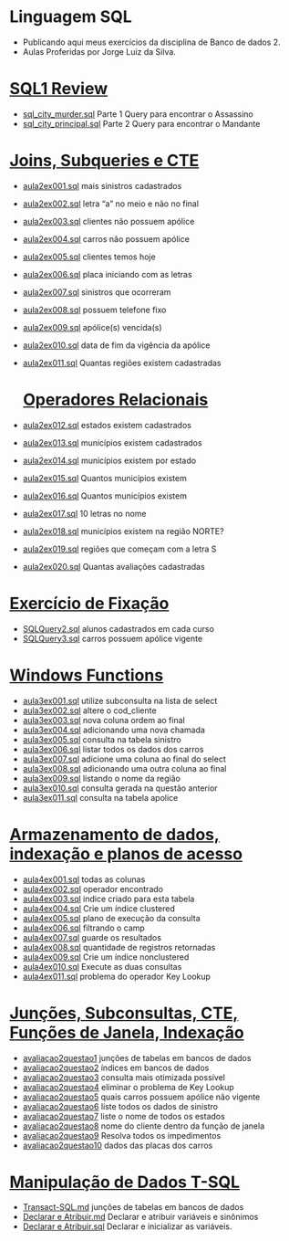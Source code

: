 # Linguagem SQL
- Publicando aqui meus exercícios da disciplina de Banco de dados 2.
- Aulas Proferidas por Jorge Luiz da Silva.
# [SQL1 Review](https://github.com/hqnicolas/DataBase-Level2-SQL/tree/main/Review)
- [sql_city_murder.sql](https://github.com/hqnicolas/DataBase-Level2-SQL/blob/main/Review/sql_city_murder.sql) Parte 1 Query para encontrar o Assassino
- [sql_city_principal.sql](https://github.com/hqnicolas/DataBase-Level2-SQL/blob/main/Review/sql_city_principal.sql) Parte 2 Query para encontrar o Mandante

# [Joins, Subqueries e CTE](https://github.com/hqnicolas/DataBase-Level2-SQL/tree/main/Joins%20Subqueries%20e%20CTE) 
- [aula2ex001.sql](https://github.com/hqnicolas/DataBase-Level2-SQL/blob/main/Joins%20Subqueries%20e%20CTE/aula2ex001.sql) mais sinistros cadastrados
- [aula2ex002.sql](https://github.com/hqnicolas/DataBase-Level2-SQL/blob/main/Joins%20Subqueries%20e%20CTE/aula2ex002.sql) letra “a” no meio e não no final
- [aula2ex003.sql](https://github.com/hqnicolas/DataBase-Level2-SQL/blob/main/Joins%20Subqueries%20e%20CTE/aula2ex003.sql) clientes não possuem apólice
- [aula2ex004.sql](https://github.com/hqnicolas/DataBase-Level2-SQL/blob/main/Joins%20Subqueries%20e%20CTE/aula2ex004.sql) carros não possuem apólice
- [aula2ex005.sql](https://github.com/hqnicolas/DataBase-Level2-SQL/blob/main/Joins%20Subqueries%20e%20CTE/aula2ex005.sql) clientes temos hoje 
- [aula2ex006.sql](https://github.com/hqnicolas/DataBase-Level2-SQL/blob/main/Joins%20Subqueries%20e%20CTE/aula2ex006.sql) placa iniciando com as letras
- [aula2ex007.sql](https://github.com/hqnicolas/DataBase-Level2-SQL/blob/main/Joins%20Subqueries%20e%20CTE/aula2ex007.sql) sinistros que ocorreram
- [aula2ex008.sql](https://github.com/hqnicolas/DataBase-Level2-SQL/blob/main/Joins%20Subqueries%20e%20CTE/aula2ex008.sql) possuem telefone fixo
- [aula2ex009.sql](https://github.com/hqnicolas/DataBase-Level2-SQL/blob/main/Joins%20Subqueries%20e%20CTE/aula2ex009.sql) apólice(s) vencida(s)
- [aula2ex010.sql](https://github.com/hqnicolas/DataBase-Level2-SQL/blob/main/Joins%20Subqueries%20e%20CTE/aula2ex010.sql) data de fim da vigência da apólice
- [aula2ex011.sql](https://github.com/hqnicolas/DataBase-Level2-SQL/blob/main/Joins%20Subqueries%20e%20CTE/aula2ex011.sql) Quantas regiões existem cadastradas

  # [Operadores Relacionais](https://github.com/hqnicolas/DataBase-Level2-SQL/blob/main/Operadores%20Relacionais/README.md)
- [aula2ex012.sql](https://github.com/hqnicolas/DataBase-Level2-SQL/blob/main/Operadores%20Relacionais/aula2ex012.sql) estados existem cadastrados
- [aula2ex013.sql](https://github.com/hqnicolas/DataBase-Level2-SQL/blob/main/Operadores%20Relacionais/aula2ex013.sql)  municípios existem cadastrados
- [aula2ex014.sql](https://github.com/hqnicolas/DataBase-Level2-SQL/blob/main/Operadores%20Relacionais/aula2ex014.sql) municípios existem por estado
- [aula2ex015.sql](https://github.com/hqnicolas/DataBase-Level2-SQL/blob/main/Operadores%20Relacionais/aula2ex015.sql)  Quantos municípios existem 
- [aula2ex016.sql](https://github.com/hqnicolas/DataBase-Level2-SQL/blob/main/Operadores%20Relacionais/aula2ex016.sql) Quantos municípios existem
- [aula2ex017.sql](https://github.com/hqnicolas/DataBase-Level2-SQL/blob/main/Operadores%20Relacionais/aula2ex017.sql) 10 letras no nome
- [aula2ex018.sql](https://github.com/hqnicolas/DataBase-Level2-SQL/blob/main/Operadores%20Relacionais/aula2ex018.sql) municípios existem na região NORTE?
- [aula2ex019.sql](https://github.com/hqnicolas/DataBase-Level2-SQL/blob/main/Operadores%20Relacionais/aula2ex019.sql)  regiões que começam com a letra S
- [aula2ex020.sql](https://github.com/hqnicolas/DataBase-Level2-SQL/blob/main/Operadores%20Relacionais/aula2ex020.sql) Quantas avaliações cadastradas

# [Exercício de Fixação](https://github.com/hqnicolas/DataBase-Level2-SQL/tree/main/Exerc%C3%ADcio%20de%20Fixa%C3%A7%C3%A3o)
- [SQLQuery2.sql](https://github.com/hqnicolas/DataBase-Level2-SQL/blob/main/Exerc%C3%ADcio%20de%20Fixa%C3%A7%C3%A3o/SQLQuery2.sql) alunos cadastrados em cada curso
- [SQLQuery3.sql](https://github.com/hqnicolas/DataBase-Level2-SQL/blob/main/Exerc%C3%ADcio%20de%20Fixa%C3%A7%C3%A3o/SQLQuery3.sql) carros possuem apólice vigente

# [Windows Functions](https://github.com/hqnicolas/DataBase-Level2-SQL/tree/main/Windows%20Functions)  
- [aula3ex001.sql](https://github.com/hqnicolas/DataBase-Level2-SQL/blob/main/Windows%20Functions/aula3ex001.sql) utilize subconsulta na lista de select
- [aula3ex002.sql](https://github.com/hqnicolas/DataBase-Level2-SQL/blob/main/Windows%20Functions/aula3ex002.sql) altere o cod_cliente
- [aula3ex003.sql](https://github.com/hqnicolas/DataBase-Level2-SQL/blob/main/Windows%20Functions/aula3ex003.sql) nova coluna ordem ao final 
- [aula3ex004.sql](https://github.com/hqnicolas/DataBase-Level2-SQL/blob/main/Windows%20Functions/aula3ex004.sql) adicionando uma nova chamada
- [aula3ex005.sql](https://github.com/hqnicolas/DataBase-Level2-SQL/blob/main/Windows%20Functions/aula3ex005.sql) consulta na tabela sinistro 
- [aula3ex006.sql](https://github.com/hqnicolas/DataBase-Level2-SQL/blob/main/Windows%20Functions/aula3ex006.sql) listar todos os dados dos carros 
- [aula3ex007.sql](https://github.com/hqnicolas/DataBase-Level2-SQL/blob/main/Windows%20Functions/aula3ex007.sql) adicione uma coluna ao final do select
- [aula3ex008.sql](https://github.com/hqnicolas/DataBase-Level2-SQL/blob/main/Windows%20Functions/aula3ex008.sql) adicionando uma outra coluna ao final
- [aula3ex009.sql](https://github.com/hqnicolas/DataBase-Level2-SQL/blob/main/Windows%20Functions/aula3ex009.sql) listando o nome da região
- [aula3ex010.sql](https://github.com/hqnicolas/DataBase-Level2-SQL/blob/main/Windows%20Functions/aula3ex010.sql) consulta gerada na questão anterior
- [aula3ex011.sql](https://github.com/hqnicolas/DataBase-Level2-SQL/blob/main/Windows%20Functions/aula3ex011.sql) consulta na tabela apolice

# [Armazenamento de dados, indexação e planos de acesso](https://github.com/hqnicolas/DataBase-Level2-SQL/tree/main/Criar%20Indices)
- [aula4ex001.sql](https://github.com/hqnicolas/DataBase-Level2-SQL/blob/main/Criar%20Indices/aula4ex001.sql) todas as colunas
- [aula4ex002.sql](https://github.com/hqnicolas/DataBase-Level2-SQL/blob/main/Criar%20Indices/aula4ex002.sql) operador encontrado
- [aula4ex003.sql](https://github.com/hqnicolas/DataBase-Level2-SQL/blob/main/Criar%20Indices/aula4ex003.sql) indice criado para esta tabela
- [aula4ex004.sql](https://github.com/hqnicolas/DataBase-Level2-SQL/blob/main/Criar%20Indices/aula4ex004.sql) Crie um índice clustered
- [aula4ex005.sql](https://github.com/hqnicolas/DataBase-Level2-SQL/blob/main/Criar%20Indices/aula4ex005.sql) plano de execução da consulta
- [aula4ex006.sql](https://github.com/hqnicolas/DataBase-Level2-SQL/blob/main/Criar%20Indices/aula4ex006.sql) filtrando o camp
- [aula4ex007.sql](https://github.com/hqnicolas/DataBase-Level2-SQL/blob/main/Criar%20Indices/aula4ex007.sql) guarde os resultados
- [aula4ex008.sql](https://github.com/hqnicolas/DataBase-Level2-SQL/blob/main/Criar%20Indices/aula4ex008.sql) quantidade de registros retornadas
- [aula4ex009.sql](https://github.com/hqnicolas/DataBase-Level2-SQL/blob/main/Criar%20Indices/aula4ex009.sql) Crie um índice nonclustered
- [aula4ex010.sql](https://github.com/hqnicolas/DataBase-Level2-SQL/blob/main/Criar%20Indices/aula4ex010.sql) Execute as duas consultas
- [aula4ex011.sql](https://github.com/hqnicolas/DataBase-Level2-SQL/blob/main/Criar%20Indices/aula4ex011.sql) problema do operador Key Lookup

# [Junções, Subconsultas, CTE, Funções de Janela, Indexação](https://github.com/hqnicolas/DataBase-Level2-SQL/blob/main/Avalia%C3%A7%C3%A3o%201/avaliacao2.pdf)
- [avaliacao2questao1](https://github.com/hqnicolas/DataBase-Level2-SQL/blob/main/Avalia%C3%A7%C3%A3o%201/avaliacao2questao1.sql) junções de tabelas em bancos de dados
- [avaliacao2questao2](https://github.com/hqnicolas/DataBase-Level2-SQL/blob/main/Avalia%C3%A7%C3%A3o%201/avaliacao2questao2.sql) índices em bancos de dados
- [avaliacao2questao3](https://github.com/hqnicolas/DataBase-Level2-SQL/blob/main/Avalia%C3%A7%C3%A3o%201/avaliacao2questao3.sql) consulta mais otimizada possível 
- [avaliacao2questao4](https://github.com/hqnicolas/DataBase-Level2-SQL/blob/main/Avalia%C3%A7%C3%A3o%201/avaliacao2questao4.sql) eliminar o problema de Key Lookup
- [avaliacao2questao5](https://github.com/hqnicolas/DataBase-Level2-SQL/blob/main/Avalia%C3%A7%C3%A3o%201/avaliacao2questao5.sql) quais carros possuem apólice não vigente
- [avaliacao2questao6](https://github.com/hqnicolas/DataBase-Level2-SQL/blob/main/Avalia%C3%A7%C3%A3o%201/avaliacao2questao6.sql) liste todos os dados de sinistro
- [avaliacao2questao7](https://github.com/hqnicolas/DataBase-Level2-SQL/blob/main/Avalia%C3%A7%C3%A3o%201/avaliacao2questao7.sql) liste o nome de todos os estados
- [avaliacao2questao8](https://github.com/hqnicolas/DataBase-Level2-SQL/blob/main/Avalia%C3%A7%C3%A3o%201/avaliacao2questao8.sql) nome do cliente dentro da função de janela
- [avaliacao2questao9](https://github.com/hqnicolas/DataBase-Level2-SQL/blob/main/Avalia%C3%A7%C3%A3o%201/avaliacao2questao9.sql) Resolva todos os impedimentos
- [avaliacao2questao10](https://github.com/hqnicolas/DataBase-Level2-SQL/blob/main/Avalia%C3%A7%C3%A3o%201/avaliacao2questao10.sql) dados das placas dos carros

# [Manipulação de Dados T-SQL](https://github.com/hqnicolas/DataBase-Level2-SQL/tree/main/Declarar%20e%20Atribuir)
- [Transact-SQL.md](https://github.com/hqnicolas/DataBase-Level2-SQL/blob/main/Declarar%20e%20Atribuir/T-SQL.md) junções de tabelas em bancos de dados
- [Declarar e Atribuir.md](https://github.com/hqnicolas/DataBase-Level2-SQL/blob/main/Declarar%20e%20Atribuir/declarar_e_atribuir.md) Declarar e atribuir variáveis e sinônimos
- [Declarar e Atribuir.sql](https://github.com/hqnicolas/DataBase-Level2-SQL/blob/main/Declarar%20e%20Atribuir/declarar_e_atribuir.sql) Declarar e inicializar as variáveis.
 
